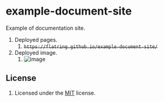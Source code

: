 # example-document-site

Example of documentation site.

1. Deployed pages.
    1. ~~`https://flatring.github.io/example-document-site/`~~
1. Deployed image.
    1. ![image](docs/development/images/screenshot_home.png)

## License

1. Licensed under the [MIT](LICENSE) license.
